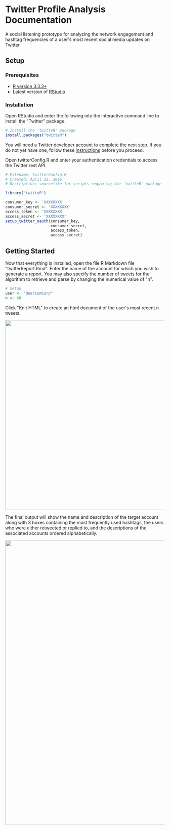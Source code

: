 # Twitter Profile Analysis Documentation

A social listening prototype for analyzing the network engagement and hashtag frequencies of a user's most recent social media updates on Twitter.

## Setup

### Prerequisites
- [R version 3.3.3+](https://www.r-project.org)
- Latest version of [RStudio](https://www.rstudio.com)

### Installation

Open RStudio and enter the following into the interactive command line to install the "Twitter" package.

```r
# Install the 'twitteR' package
install.packages("twitteR")
```

You will need a Twitter developer account to complete the next step.  If you do not yet have one, follow these [instructions](https://www.credera.com/blog/business-intelligence/twitter-analytics-using-r-part-1-extract-tweets/) before you proceed.

Open twitterConfig.R and enter your authentication credentials to access the Twitter rest API.

```r
# Filename: twitterConfig.R
# Created: April 21, 2016 
# Description: sourcefile for scripts requiring the 'twitteR' package

library("twitteR")

consumer_key <- 'XXXXXXXX'
consumer_secret <- 'XXXXXXXX'
access_token <- 'XXXXXXXX'
access_secret <- 'XXXXXXXX'
setup_twitter_oauth(consumer_key,
                    consumer_secret,
                    access_token,
                    access_secret)
```

## Getting Started

Now that everything is installed, open the file R Markdown file "twitterReport.Rmd".  Enter the name of the account for which you wish to generate a report.  You may also specify the number of tweets for the algorithm to retrieve and parse by changing the numerical value of "n".

```r
# Setup
user <- "QueriumCorp"
n <- 60
```

Click "Knit HTML" to create an html document of the user's most recent n tweets.

<img src="http://i.imgur.com/klI47Xu.jpg" width="600px"/>

The final output will show the name and description of the target account along with 3 boxes containing the most frequently used hashtags, the users who were either retweeted or replied to, and the descriptions of the associated accounts ordered alphabetically.

<img src="http://i.imgur.com/UkSLQtK.png" width="900px"/>

